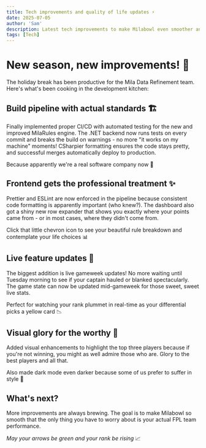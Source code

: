 ```yaml
---
title: Tech improvements and quality of life updates ⚡
date: 2025-07-05
author: 'Sam'
description: Latest tech improvements to make Milabowl even smoother and more reliable
tags: [Tech]
---
```


# New season, new improvements! 🚀

The holiday break has been productive for the Mila Data Refinement team. Here's what's been cooking in the development kitchen:

## Build pipeline with actual standards 🏗️

Finally implemented proper CI/CD with automated testing for the new and improved MilaRules engine. The .NET backend now runs tests on every commit and breaks the build on warnings - no more "it works on my machine" moments! CSharpier formatting ensures the code stays pretty, and successful merges automatically deploy to production.

Because apparently we're a real software company now 💼

## Frontend gets the professional treatment ✨

Prettier and ESLint are now enforced in the pipeline because consistent code formatting is apparently important (who knew?). The dashboard also got a shiny new row expander that shows you exactly where your points came from - or in most cases, where they didn't come from.

Click that little chevron icon to see your beautiful rule breakdown and contemplate your life choices 📊

## Live feature updates 📡

The biggest addition is live gameweek updates! No more waiting until Tuesday morning to see if your captain hauled or blanked spectacularly. The game state can now be updated mid-gameweek for those sweet, sweet live stats.

Perfect for watching your rank plummet in real-time as your differential picks a yellow card 📉

## Visual glory for the worthy 👑

Added visual enhancements to highlight the top three players because if you're not winning, you might as well admire those who are. Glory to the best players and all that.

Also made dark mode even darker because some of us prefer to suffer in style 🌚

## What's next?

More improvements are always brewing. The goal is to make Milabowl so smooth that the only thing you have to worry about is your actual FPL team performance.

_May your arrows be green and your rank be rising_ 📈
